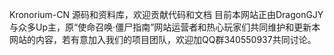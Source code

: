 Kronorium-CN 源码和资料库，欢迎贡献代码和文档
目前本网站正由DragonGJY与众多Up主，原“使命召唤·僵尸指南”网站运营者和热心玩家们共同维护和更新本网站的内容，若有意加入我们的项目团队，欢迎加QQ群340550937共同讨论。